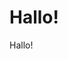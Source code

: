 # Hallo!
Hallo!

<!---
Electrofer/Electrofer is a ✨ special ✨ repository because its `README.md` (this file) appears on your GitHub profile.
You can click the Preview link to take a look at your changes.
--->
